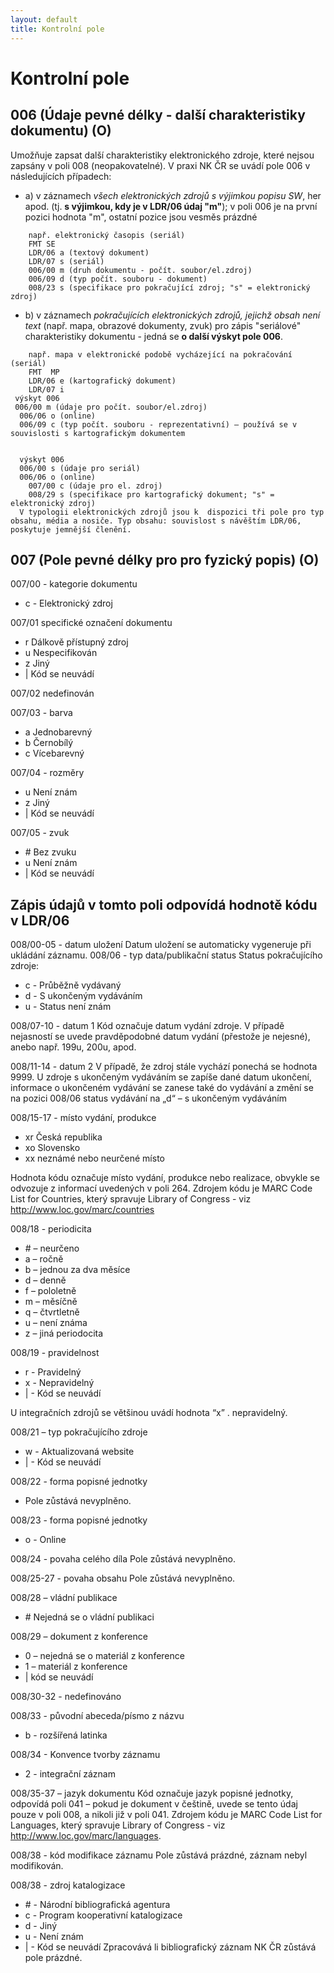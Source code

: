 ```yaml
---
layout: default
title: Kontrolní pole
---
```

# Kontrolní pole

## 006 (Údaje pevné délky - další charakteristiky dokumentu) (O)
Umožňuje zapsat další charakteristiky elektronického zdroje, které nejsou zapsány v poli 008 (neopakovatelné). V praxi NK ČR se uvádí pole 006 v následujících případech:
* a) v záznamech *všech elektronických zdrojů s výjimkou popisu SW*, her apod. (tj. **s výjimkou, kdy je v LDR/06 údaj "m"**); v poli 006 je na první pozici hodnota "m", ostatní pozice jsou vesměs prázdné

```
	např. elektronický časopis (seriál)
	FMT SE
	LDR/06 a (textový dokument)
	LDR/07 s (seriál)
	006/00 m (druh dokumentu - počít. soubor/el.zdroj)
	006/09 d (typ počít. souboru - dokument)
	008/23 s (specifikace pro pokračující zdroj; "s" = elektronický zdroj)
```

* b) v záznamech *pokračujících elektronických zdrojů, jejichž obsah není text* (např. mapa, obrazové dokumenty, zvuk) pro zápis "seriálové" charakteristiky dokumentu - jedná se **o další výskyt pole 006**.

```
	např. mapa v elektronické podobě vycházející na pokračování (seriál)
	FMT  MP
	LDR/06 e (kartografický dokument)
	LDR/07 i
 výskyt 006
 006/00 m (údaje pro počít. soubor/el.zdroj)
  006/06 o (online)
  006/09 c (typ počít. souboru - reprezentativní) – používá se v souvislosti s kartografickým dokumentem


  výskyt 006
  006/00 s (údaje pro seriál)
  006/06 o (online)
	007/00 c (údaje pro el. zdroj)
	008/29 s (specifikace pro kartografický dokument; "s" = elektronický zdroj)
  V typologii elektronických zdrojů jsou k  dispozici tři pole pro typ obsahu, média a nosiče. Typ obsahu: souvislost s návěštím LDR/06, poskytuje jemnější členění.
```

## 007 (Pole pevné délky pro pro fyzický popis) (O)

007/00 - kategorie dokumentu
* c - Elektronický zdroj

007/01 specifické označení dokumentu
* r   Dálkově přístupný zdroj
* u   Nespecifikován
* z   Jiný
* |   Kód se neuvádí

007/02 nedefinován

007/03 - barva
* a  Jednobarevný
* b  Černobílý
* c  Vícebarevný

007/04 - rozměry
* u   Není znám
* z   Jiný
* |   Kód se neuvádí

007/05 - zvuk
* \#	Bez zvuku
* u     Není znám
* |      Kód se neuvádí

## Zápis údajů v tomto poli odpovídá hodnotě kódu v LDR/06
008/00-05 - datum uložení
Datum uložení se automaticky vygeneruje při ukládání záznamu.
008/06 - typ data/publikační status
Status pokračujícího zdroje:
* c - Průběžně vydávaný
* d - S ukončeným vydáváním
* u - Status není znám

008/07-10 - datum 1
Kód označuje datum vydání zdroje. V případě nejasností se uvede pravděpodobné datum vydání (přestože je nejesné), anebo např. 199u, 200u, apod.

008/11-14 - datum 2
V případě, že zdroj stále vychází ponechá se hodnota 9999. U zdroje s ukončeným vydáváním se zapíše dané datum ukončení, informace o ukončeném vydávání se zanese také do   vydávání a změní se na pozici 008/06 status vydávání na „d“ – s ukončeným vydáváním

008/15-17 - místo vydání, produkce
* xr	Česká republika
* xo	Slovensko
* xx neznámé nebo neurčené místo

Hodnota kódu označuje místo vydání, produkce nebo realizace, obvykle se odvozuje z informací uvedených v poli 264. Zdrojem kódu je MARC Code List
for Countries, který spravuje Library of Congress - viz http://www.loc.gov/marc/countries

008/18 - periodicita
* \#  – neurčeno
* a – ročně
* b –  jednou za dva měsíce
* d – denně
* f – pololetně
* m – měsíčně
* q – čtvrtletně
* u – není známa
* z – jiná periodocita

008/19 - pravidelnost
*  r - Pravidelný
* x - Nepravidelný
* | - Kód se neuvádí

U integračních zdrojů se většinou uvádí hodnota “x” . nepravidelný.

008/21 – typ pokračujícího zdroje
* w - Aktualizovaná website
* | - Kód se neuvádí

008/22 - forma popisné jednotky
* Pole zůstává nevyplněno.

008/23 - forma popisné jednotky
* o - Online

008/24 - povaha celého díla
Pole zůstává nevyplněno.

008/25-27 - povaha obsahu
Pole zůstává nevyplněno.

008/28 – vládní publikace
* \#    Nejedná se o vládní publikaci

008/29 – dokument z konference
* 0 – nejedná se o materiál z konference
* 1 – materiál z konference
* | kód se neuvádí

008/30-32 - nedefinováno

008/33 - původní abeceda/písmo z názvu
* b - rozšířená latinka

008/34 - Konvence tvorby záznamu
* 2 - integrační záznam

008/35-37 – jazyk dokumentu
Kód označuje jazyk popisné jednotky, odpovídá poli 041 – pokud je dokument v češtině, uvede se tento údaj pouze v poli 008, a nikoli již v poli 041. Zdrojem kódu je MARC Code List for Languages, který spravuje Library of Congress - viz http://www.loc.gov/marc/languages.

008/38 - kód modifikace záznamu
Pole zůstává prázdné, záznam nebyl modifikován.

008/38 - zdroj katalogizace
* \# - Národní bibliografická agentura
* c - Program kooperativní katalogizace
* d - Jiný
* u - Není znám
* | - Kód se neuvádí
Zpracovává li bibliografický záznam NK ČR zůstává pole prázdné.
